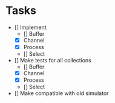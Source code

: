 # Tasks
- [] Implement
    - [] Buffer
    - [x] Channel
    - [x] Process
    - [] Select
- [] Make tests for all collections
    - [] Buffer
    - [x] Channel
    - [x] Process
    - [] Select
- [] Make compatible with old simulator
